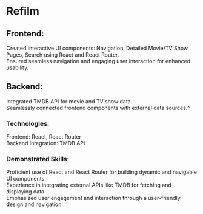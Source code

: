 # Refilm
## Frontend:
Created interactive UI components: Navigation, Detailed Movie/TV Show
Pages, Search using React and React Router.\
Ensured seamless navigation and engaging user interaction for enhanced
usability.
## Backend:
Integrated TMDB API for movie and TV show data.\
Seamlessly connected frontend components with external data sources.^
### Technologies:
Frontend: React, React Router \
Backend Integration: TMDB API 
### Demonstrated Skills:
Proficient use of React and React Router for building dynamic and navigable
UI components.\
Experience in integrating external APIs like TMDB for fetching and displaying
data.\
Emphasized user engagement and interaction through a user-friendly design
and navigation.
